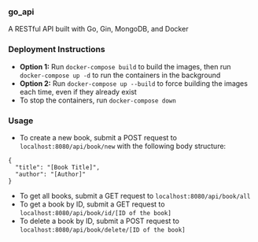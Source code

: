 ### go_api
A RESTful API built with Go, Gin, MongoDB, and Docker

### Deployment Instructions
* **Option 1:** Run `docker-compose build` to build the images, then run `docker-compose up -d` to run the containers in the background
* **Option 2:** Run `docker-compose up --build` to force building the images each time, even if they already exist
* To stop the containers, run `docker-compose down`

### Usage
* To create a new book, submit a POST request to `localhost:8080/api/book/new` with the following body structure:
```
{
  "title": "[Book Title]",
  "author": "[Author]"
}
```
* To get all books, submit a GET request to `localhost:8080/api/book/all`
* To get a book by ID, submit a GET request to `localhost:8080/api/book/id/[ID of the book]`
* To delete a book by ID, submit a POST request to `localhost:8080/api/book/delete/[ID of the book]`